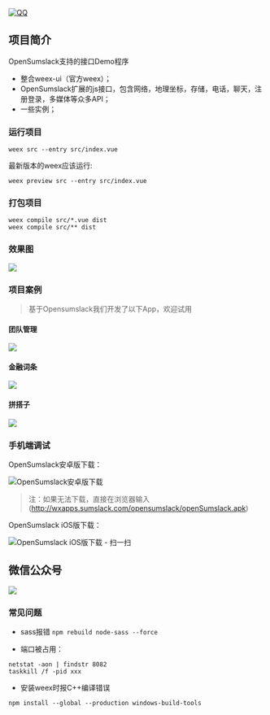 [![QQ](http://pub.idqqimg.com/wpa/images/group.png)](https://jq.qq.com/?_wv=1027&k=5HWgxBZ)

## 项目简介

OpenSumslack支持的接口Demo程序

- 整合weex-ui（官方weex）；
- OpenSumslack扩展的js接口，包含网络，地理坐标，存储，电话，聊天，注册登录，多媒体等众多API；
- 一些实例；

### 运行项目

```weex src --entry src/index.vue```

最新版本的weex应该运行:

```weex preview src --entry src/index.vue```


### 打包项目

```
weex compile src/*.vue dist
weex compile src/** dist
```

### 效果图

![](http://wxapps.sumslack.com/demo2/preview.png)

### 项目案例

> 基于Opensumslack我们开发了以下App，欢迎试用

#### 团队管理
![](http://wxapps.sumslack.com/team/preview.png)

#### 金融词条
![](http://wxapps.sumslack.com/fin/fin.png)

#### 拼搭子
![](http://wxapps.sumslack.com/dazi/a1.png)

### 手机端调试

OpenSumslack安卓版下载：

![OpenSumslack安卓版下载](http://wxapps.sumslack.com/opensumslack/dl_opensumslack.jpg)
> 注：如果无法下载，直接在浏览器输入(http://wxapps.sumslack.com/opensumslack/openSumslack.apk)

OpenSumslack iOS版下载：

![OpenSumslack iOS版下载 - 扫一扫](http://h5.sumslack.com/pindazi.png)



## 微信公众号
![](https://www.sumslack.com/img/gzh.jpg)



### 常见问题

- sass报错
```npm rebuild node-sass --force```

- 端口被占用：

```
netstat -aon | findstr 8082  
taskkill /f -pid xxx
```

- 安装weex时报C++编译错误

```
npm install --global --production windows-build-tools
```

